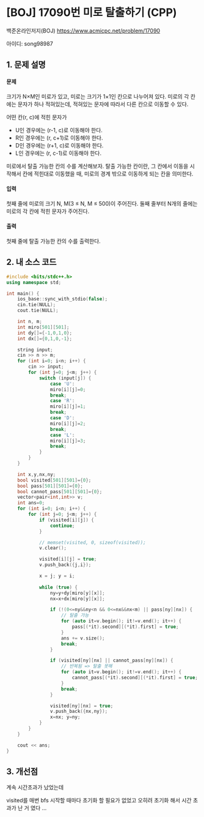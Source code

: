 # [BOJ] 17090번 미로 탈출하기 (CPP)


백준온라인저지(BOJ) https://www.acmicpc.net/problem/17090


아이디: song98987


## 1. 문제 설명

#### 문제
크기가 N×M인 미로가 있고, 미로는 크기가 1×1인 칸으로 나누어져 있다. 미로의 각 칸에는 문자가 하나 적혀있는데, 적혀있는 문자에 따라서 다른 칸으로 이동할 수 있다.

어떤 칸(r, c)에 적힌 문자가

* U인 경우에는 (r-1, c)로 이동해야 한다.
* R인 경우에는 (r, c+1)로 이동해야 한다.
* D인 경우에는 (r+1, c)로 이동해야 한다.
* L인 경우에는 (r, c-1)로 이동해야 한다.

미로에서 탈출 가능한 칸의 수를 계산해보자. 탈출 가능한 칸이란, 그 칸에서 이동을 시작해서 칸에 적힌대로 이동했을 때, 미로의 경계 밖으로 이동하게 되는 칸을 의미한다.

#### 입력
첫째 줄에 미로의 크기 N, M(3 ≤ N, M ≤ 500)이 주어진다. 둘째 줄부터 N개의 줄에는 미로의 각 칸에 적힌 문자가 주어진다.

#### 출력
첫째 줄에 탈출 가능한 칸의 수를 출력한다.

## 2. 내 소스 코드

```c++
#include <bits/stdc++.h>
using namespace std;

int main() {
    ios_base::sync_with_stdio(false);
    cin.tie(NULL);
    cout.tie(NULL);

    int n, m;
    int miro[501][501];
    int dy[]={-1,0,1,0};
    int dx[]={0,1,0,-1};

    string input;
    cin >> n >> m;
    for (int i=0; i<n; i++) {
        cin >> input;
        for (int j=0; j<m; j++) {
            switch (input[j]) {
                case 'U':
                miro[i][j]=0;
                break;
                case 'R':
                miro[i][j]=1;
                break;
                case 'D':
                miro[i][j]=2;
                break;
                case 'L':
                miro[i][j]=3;
                break;
            }
        }
    }

    int x,y,nx,ny;
    bool visited[501][501]={0};
    bool pass[501][501]={0};
    bool cannot_pass[501][501]={0};
    vector<pair<int,int>> v;
    int ans=0;
    for (int i=0; i<n; i++) {
        for (int j=0; j<m; j++) {
            if (visited[i][j]) {
                continue;
            }

            // memset(visited, 0, sizeof(visited));
            v.clear();

            visited[i][j] = true;
            v.push_back({j,i});

            x = j; y = i;
            
            while (true) {
                ny=y+dy[miro[y][x]];
                nx=x+dx[miro[y][x]];

                if (!(0<=ny&&ny<n && 0<=nx&&nx<m) || pass[ny][nx]) {
                    // 탈출 가능
                    for (auto it=v.begin(); it!=v.end(); it++) {
                        pass[(*it).second][(*it).first] = true;
                    }
                    ans += v.size();
                    break;
                }

                if (visited[ny][nx] || cannot_pass[ny][nx]) {
                    // 반복됨 => 탈출 못해
                    for (auto it=v.begin(); it!=v.end(); it++) {
                        cannot_pass[(*it).second][(*it).first] = true;
                    }
                    break;
                }

                visited[ny][nx] = true;
                v.push_back({nx,ny});
                x=nx; y=ny;
            }
        }
    }

    cout << ans;
}
```

## 3. 개선점

계속 시간초과가 났었는데

visited를 매번 bfs 시작할 때마다 초기화 할 필요가 없었고 오히려 초기화 해서 시간 초과가 난 거 였다 ...